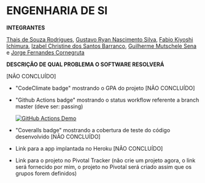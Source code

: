 # ENGENHARIA DE SI 

**INTEGRANTES** </p>

[Thais de Souza Rodrigues](https://github.com/thatarocket), [Gustavo Ryan Nascimento Silva](https://github.com/gustavos1lva), [Fabio Kiyoshi Ichimura](https://github.com/fichimura), [Izabel Christine dos Santos Barranco](https://github.com/izabelcbarranco), [Guilherme Mutschele Sena](https://github.com/Gui-sena) e 
[Jorge Fernandes Cornegruta](https://github.com/jorgecornegruta) </p>

**DESCRIÇÃO DE QUAL PROBLEMA O SOFTWARE RESOLVERÁ** </p>
[NÃO CONCLUÍDO] </p>

- "CodeClimate badge" mostrando o GPA do projeto [NÃO CONCLUÍDO] </p>
- "Github Actions badge" mostrando o status workflow referente a branch master (deve ser: passing) </p>
[![GitHub Actions Demo](https://github.com/Gui-sena/Cabs/actions/workflows/github-actions-demo.yml/badge.svg?branch=main)](https://github.com/Gui-sena/Cabs/actions/workflows/github-actions-demo.yml) </p>
- "Coveralls badge" mostrando a cobertura de teste do código desenvolvido [NÃO CONCLUÍDO] </p>
- Link para a app implantada no Heroku [NÃO CONCLUÍDO] </p>
- Link para o projeto no Pivotal Tracker (não crie um projeto agora, o link será fornecido por mim, o projeto no Pivotal será criado assim que os grupos forem definidos)
    
